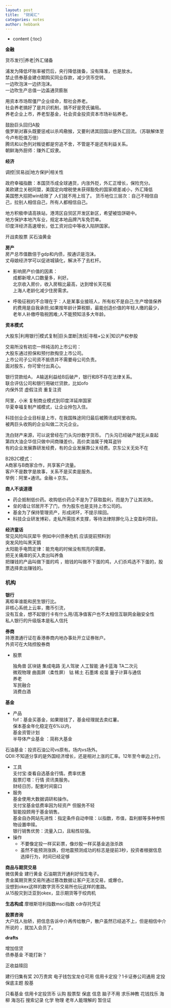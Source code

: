 ```yaml
---
layout: post
title:  "财闻汇"
categories: notes
author: hebbank
---
```


* content
{:toc}



**金融**  

货币发行|养老|外汇储备  

浦发为降低坏账率被罚后，央行降低拨备，没有降准，也是放水。  
禁止债券基金建仓期购买同业存款，减少货币空转。  
一边吹泡沫一边挤泡沫。  
一边吹生产总值一边盖通货膨胀  

用资本市场帮僵尸企业续命，帮社会养老。  
社会养老搞好了是共识机制，搞不好是旁氏骗局。  
养老企业上市，养老型基金，社会资金投资资本市场补贴养老。  




鼓励巨头回归A股  
俄罗斯对寡头既要惩戒以杀鸡儆猴，又要利诱其回国以便外汇回流。（苏联解体至今卢布贬值万倍）   
腾讯和以色列对叛徒都是穷追不舍，不管是不是还有利益关系。   
朝鲜海外厨师：赚外汇奴隶。  

**经济**    

调控|贸易战|地方保护|相关性  

政府幸福指数：本国货币成全球通货，内涨外贬，外汇正增长，保险充分。  
美欧建立关税同盟，美国定向增税使未获得豁免的国家顺差减小，外汇降低  
美国憋大招把win给限了 人们就不用上班了。
货币地位三层次：自己不相信自己，拉别人相信自己，所有人都相信自己。  

地方积极申请高铁站，港湾区自贸区开发区新区，希望被馅饼砸中。  
地方保护本地汽车业，规定本地品牌汽车免罚单。   
印度洋经济高速增长，低工资对应中等收入陷阱国家。  

开战卖股票 买石油黄金  

**房产**   
房产总市值数倍于gdp和内债，按通识是泡沫。    
丈母娘经济学可以促进城镇化，解决不了去杠杆。  

  - 影响房产价值的因素：  
成都新增人口数量多，利好。  
北京收入房价，收入房租比最高，达到增长天花板  
上海人老龄化减少住房需求。    

  - 呼吸征税的不合理在于：人是某事业接班人，所有权不是自己;生产增值保养的费用是自我承担;如果按年龄计算税额，最能创造价值的年轻人缴的最少，老年人补缴呼吸税困难;人不能预知活多大年龄。   

**资本模式**   

大股东|利用银行|模式复制|巨头垄断|洗钱|寻租+公关|知识产权参股  

交易所没有初恋一样纯洁的上市公司：  
大股东通过担保和预付款掏空上市公司。   
上市公司子公司资不抵债并不需要母公司负责。  
面对股东，你可曾付出真心。  

银行贷款给A， A输送利益给B后破产，银行和B不存在法律关系。  
联合评估公司和银行用破烂贷款，比如ofo   
内保外贷 虚假注资 重复注资   

阿里，小米 复制商业模式到印度洋延岸国家   
华夏幸福复制产城模式，让企业拎包入住。  

科技创业企业目标是上市，在我国殊途同归最后被腾讯或阿里收购。  
被两巨头收购的企业叫做二次元企业。  

洗白财产来源，可以说曾经在门头沟炒数字货币。 门头沟已经破产就无从查起   
第四大油企华信只做中间商赚差价。高价卖油属于掩耳盗铃  
有的企业发展靠研发经费，有的企业发展靠公关经费。京东公关无处不在  

B2B2C模式：  
A商家与B商家合作，共享客户流量。  
客户不是数字是故事，关系不是买卖是服务。  
举例：阿里+通讯。金融＋京东。  

**商人不谈道德**   
- 药企抵制低价药。收购低价药企不是为了获取盈利，而是为了让其消失。  
- 垒的墙让邻居开不了门，作为股东也是支持上市公司的。  
- 基金为了保持管理资产，形成闭环，不提示赎回。  
- 科技企业研发博彩，走私所需技术支撑，等待法律除罪化马上变盈利项目。  

**经济童话**   
常见风险叫灰犀牛  例如中兴债券危机 应该提前预料到     
突发风险叫黑天鹅   
太阳能手电筒定律：能充电的时候没有照亮的需要。  
把无关痛痒的买入卖出叫养鱼  
把赚钱的产品叫做下蛋的鸡 ，赔钱的叫做不下蛋的鸡，人们杀鸡选不下蛋的，股票选择卖出赚钱的。

### 机构   

**银行**   
离柜率谁能和民生银行比。  
非核心系统上云率，撒币引流，  
没有互金，想不起银行卡有什么用/高净值客户也不太相信互联网金融安全性       
私人银行的升级版本是私人信托  

**券商**   
持港澳通行证在香港券商内地办事处开立证券账户。  
外资可在大陆控股券商   
- 股票

  独角兽 区块链 集成电路 无人驾驶 人工智能 通卡蓝海 TA二次元  
微观物理  曲面屏（柔性屏） 钴 稀土 石墨烯   疫苗 量子计算与通信  
养老    
军民融合      
消费白酒  

**基金**  
- 产品  
fof：基金买基金，如果赔钱了，基金经理就去卖红薯。  
保本基金年化稳定在6%以内，  
基金资管计划   
半导体产业基金 ：简称大基金  


石油基金：投资石油公司vs原有。场内vs场外。  
QDII:不知道分享的是外国经济增长，还是相对上涨的汇率。12年至今单边上行。  
- 工具  
支付宝:查看自选基金行情。费率优惠    
股票灯塔：行情 资讯类服务。  
财经日历，配套时间窗口  
- 服务  
基金使用大数据调研和操作。  
支付宝基金低费率因为轻资产  但服务不轻   
智能投顾用于基金销售。   
基金自办网站先进性：指定条件自动申赎：以指数，市值，盈利额等多种参照物设置申赎。  
银行销售优势：流量入口，且粘性较强。  
- 操作
  - 不要像定投一样买彩票，像炒股一样买基金追涨杀跌  
  - 虽然不能预测涨跌，但地震预测成功的标志是提前3秒，投资者根据信息选择行为，时间已经足够  

**商品与期货交易**   
微信黄金 建行黄金
石油期货开通利好恒生电子。  
贵金属期货黑交易所通过篡改数据让客户无法交易，或爆仓。  
没想到okex这样的数字货币交易所也玩这样的套路。  
从15股灾到泛亚到okex，显示期货等于绞肉机   

**生态构成**
摩根斯坦利指数msci指数
cdr存托凭证

**股票咨询**  
大户找人抬轿，把信息告诉中介再传给散户，散户虽然已经追不上，但是相信中介所说的 ，就加入会员了。  

**drafts**

增加信贷  
债券基金 不能打新？  

正收益赎回

建行归集有奖 20万贵宾 电子钱包宝龙仓可用
信用卡定投？1卡证券公司通用 定投 保底主题
股基

只看基金 信用卡定投货币 认购 股票型
 保底 信息 脑子不用 求乐神教 花钱找乐
海柳 海泡石 搜索记录 化学 物理
老年人能理解的
暂住证
